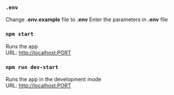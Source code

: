 ### `.env`

Change **.env.example** file to **.env**
Enter the parameters in **.env** file

### `npm start`

Runs the app\
URL: [http://localhost:PORT](http://localhost:PORT)

### `npm run dev-start`

Runs the app in the development mode\
URL: [http://localhost:PORT](http://localhost:PORT)
